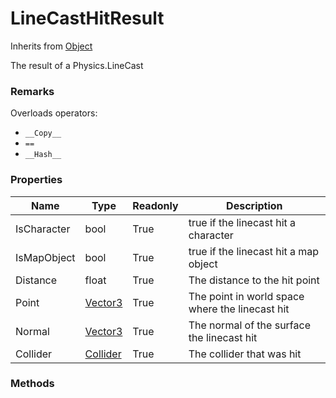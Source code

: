 # LineCastHitResult
Inherits from [Object](../objects/Object.md)

The result of a Physics.LineCast

### Remarks
Overloads operators: 
- `__Copy__`
- `==`
- `__Hash__`
### Properties
|Name|Type|Readonly|Description|
|---|---|---|---|
|IsCharacter|bool|True|true if the linecast hit a character|
|IsMapObject|bool|True|true if the linecast hit a map object|
|Distance|float|True|The distance to the hit point|
|Point|[Vector3](../objects/Vector3.md)|True|The point in world space where the linecast hit|
|Normal|[Vector3](../objects/Vector3.md)|True|The normal of the surface the linecast hit|
|Collider|[Collider](../objects/Collider.md)|True|The collider that was hit|


### Methods

[^0]: [Camera](../static/Camera.md)
[^1]: [Character](../objects/Character.md)
[^2]: [Collider](../objects/Collider.md)
[^3]: [Collision](../objects/Collision.md)
[^4]: [Color](../objects/Color.md)
[^5]: [Convert](../static/Convert.md)
[^6]: [Cutscene](../static/Cutscene.md)
[^7]: [Dict](../objects/Dict.md)
[^8]: [Game](../static/Game.md)
[^9]: [Human](../objects/Human.md)
[^10]: [Input](../static/Input.md)
[^11]: [Json](../static/Json.md)
[^12]: [LineCastHitResult](../objects/LineCastHitResult.md)
[^13]: [LineRenderer](../objects/LineRenderer.md)
[^14]: [List](../objects/List.md)
[^15]: [Locale](../objects/Locale.md)
[^16]: [Map](../static/Map.md)
[^17]: [MapObject](../objects/MapObject.md)
[^18]: [MapTargetable](../objects/MapTargetable.md)
[^19]: [Math](../static/Math.md)
[^20]: [Network](../static/Network.md)
[^21]: [NetworkView](../objects/NetworkView.md)
[^22]: [PersistentData](../static/PersistentData.md)
[^23]: [Physics](../static/Physics.md)
[^24]: [Player](../objects/Player.md)
[^25]: [Quaternion](../objects/Quaternion.md)
[^26]: [Random](../objects/Random.md)
[^27]: [Range](../objects/Range.md)
[^28]: [RoomData](../static/RoomData.md)
[^29]: [Set](../objects/Set.md)
[^30]: [Shifter](../objects/Shifter.md)
[^31]: [String](../static/String.md)
[^32]: [Time](../static/Time.md)
[^33]: [Titan](../objects/Titan.md)
[^34]: [Transform](../objects/Transform.md)
[^35]: [UI](../static/UI.md)
[^36]: [Vector2](../objects/Vector2.md)
[^37]: [Vector3](../objects/Vector3.md)
[^38]: [Object](../objects/Object.md)
[^39]: [Component](../objects/Component.md)
